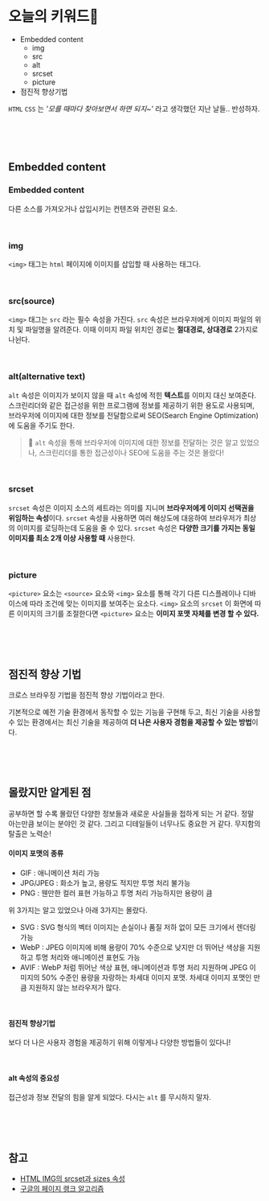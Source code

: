 # 오늘의 키워드📌

- Embedded content
  - img
  - src
  - alt
  - srcset
  - picture
    <br>
- 점진적 향상기법

`HTML` `CSS` 는 _'모를 때마다 찾아보면서 하면 되지~'_ 라고 생각했던 지난 날들.. 반성하자.

<br><br><br>

## Embedded content

### Embedded content

다른 소스를 가져오거나 삽입시키는 컨텐츠와 관련된 요소.

<br>

### img

`<img>` 태그는 `html` 페이지에 이미지를 삽입할 때 사용하는 태그다.

<br>

### src(source)

`<img>` 태그는 `src` 라는 필수 속성을 가진다. `src` 속성은 브라우저에게 이미지 파일의 위치 및 파일명을 알려준다. 이때 이미지 파일 위치인 경로는 **절대경로, 상대경로** 2가지로 나뉜다.

<br>

### alt(alternative text)

`alt` 속성은 이미지가 보이지 않을 때 `alt` 속성에 적힌 **텍스트**를 이미지 대신 보여준다.
스크린리더와 같은 접근성을 위한 프로그램에 정보를 제공하기 위한 용도로 사용되며, 브라우저에 이미지에 대한 정보를 전달함으로써 SEO(Search Engine Optimization)에 도움을 주기도 한다.

> 💭
> `alt` 속성을 통해 브라우저에 이미지에 대한 정보를 전달하는 것은 알고 있었으나, 스크린리더를 통한 접근성이나 SEO에 도움을 주는 것은 몰랐다!

<br>

### srcset

`srcset` 속성은 이미지 소스의 세트라는 의미를 지니며 **브라우저에게 이미지 선택권을 위임하는 속성**이다.
`srcset` 속성을 사용하면 여러 해상도에 대응하여 브라우저가 최상의 이미지를 로딩하는데 도움을 줄 수 있다. `srcset` 속성은 **다양한 크기를 가지는 동일 이미지를 최소 2개 이상 사용할 때** 사용한다.

<br>

### picture

`<picture>` 요소는 `<source>` 요소와 `<img>` 요소를 통해 각기 다른 디스플레이나 디바이스에 따라 조건에 맞는 이미지를 보여주는 요소다. `<img>` 요소의 `srcset` 이 화면에 따른 이미지의 크기를 조절한다면 `<picture>` 요소는 **이미지 포맷 자체를 변경 할 수 있다.**

<br><br><br>

## 점진적 향상 기법

크로스 브라우징 기법을 점진적 향상 기법이라고 한다.

기본적으로 예전 기술 환경에서 동작할 수 있는 기능을 구현해 두고, 최신 기술을 사용할 수 있는 환경에서는 최신 기술을 제공하여 **더 나은 사용자 경험을 제공할 수 있는 방법**이다.

<br><br><br>

## 몰랐지만 알게된 점

공부하면 할 수록 몰랐던 다양한 정보들과 새로운 사실들을 접하게 되는 거 같다.
정말 아는만큼 보이는 분야인 것 같다. 그리고 디테일들이 너무나도 중요한 거 같다. 무지함의 탈출은 노력순!

#### 이미지 포맷의 종류

- GIF : 애니메이션 처리 가능
- JPG/JPEG : 화소가 높고, 용량도 적지만 투명 처리 불가능
- PNG : 웬만한 컬러 표현 가능하고 투명 처리 가능하지만 용량이 큼

위 3가지는 알고 있었으나 아래 3가지는 몰랐다.

- SVG : SVG 형식의 벡터 이미지는 손실이나 품질 저하 없이 모든 크기에서 렌더링 가능
- WebP : JPEG 이미지에 비해 용량이 70% 수준으로 낮지만 더 뛰어난 색상을 지원하고 투명 처리와 애니메이션 표현도 가능
- AVIF : WebP 처럼 뛰어난 색상 표현, 애니메이션과 투명 처리 지원하며 JPEG 이미지의 50% 수준인 용량을 자랑하는 차세대 이미지 포맷. 차세대 이미지 포맷인 만큼 지원하지 않는 브라우저가 많다.

<br>

#### 점진적 향상기법

보다 더 나은 사용자 경험을 제공하기 위해 이렇게나 다양한 방법들이 있다니!

<br>

#### alt 속성의 중요성

접근성과 정보 전달의 힘을 알게 되었다. 다시는 `alt` 를 무시하지 말자.

<br><br><br>

## 참고

- [HTML IMG의 srcset과 sizes 속성](https://heropy.blog/2019/06/16/html-img-srcset-and-sizes/)
- [구글의 페이지 랭크 알고리즘](https://sungmooncho.com/2012/08/26/pagerank/)
